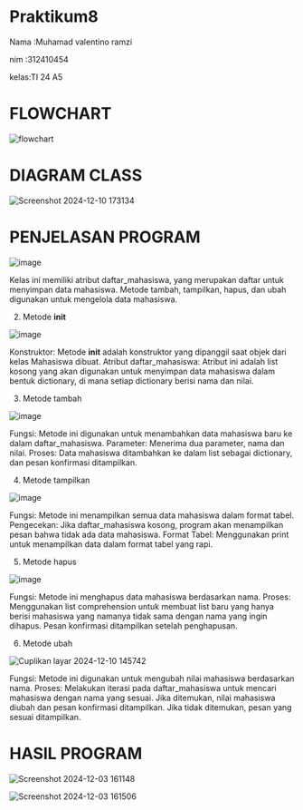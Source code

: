 # Praktikum8
Nama :Muhamad valentino ramzi <P>
nim  :312410454 <p>
kelas:TI 24 A5 <p>
# FLOWCHART 
![flowchart](https://github.com/user-attachments/assets/aab21970-0ae3-4da2-8957-b976f6b69bd0)

# DIAGRAM CLASS
![Screenshot 2024-12-10 173134](https://github.com/user-attachments/assets/0107a68e-55f5-4b82-828d-79e46d12a389)


# PENJELASAN PROGRAM

![image](https://github.com/user-attachments/assets/a6cb9683-d779-4cc1-b9d0-95d933e6c059)

Kelas ini memiliki atribut daftar_mahasiswa, yang merupakan daftar untuk menyimpan data mahasiswa.
Metode tambah, tampilkan, hapus, dan ubah digunakan untuk mengelola data mahasiswa.

2. Metode __init__

![image](https://github.com/user-attachments/assets/c8cf2525-846d-49a5-9dcf-7c38e1e993e0)


Konstruktor: Metode __init__ adalah konstruktor yang dipanggil saat objek dari kelas Mahasiswa dibuat.
Atribut daftar_mahasiswa: Atribut ini adalah list kosong yang akan digunakan untuk menyimpan data mahasiswa dalam bentuk dictionary, di mana setiap dictionary berisi nama dan nilai.

3. Metode tambah

![image](https://github.com/user-attachments/assets/5dfba744-71d2-4f6f-8a3f-86e54c30a5d9)

Fungsi: Metode ini digunakan untuk menambahkan data mahasiswa baru ke dalam daftar_mahasiswa.
Parameter: Menerima dua parameter, nama dan nilai.
Proses: Data mahasiswa ditambahkan ke dalam list sebagai dictionary, dan pesan konfirmasi ditampilkan.

4. Metode tampilkan

![image](https://github.com/user-attachments/assets/60978008-0033-4abe-893a-4793374e024c)


Fungsi: Metode ini menampilkan semua data mahasiswa dalam format tabel.
Pengecekan: Jika daftar_mahasiswa kosong, program akan menampilkan pesan bahwa tidak ada data mahasiswa.
Format Tabel: Menggunakan print untuk menampilkan data dalam format tabel yang rapi.

5. Metode hapus

![image](https://github.com/user-attachments/assets/2256794e-d79f-4a55-ace7-046b9a7da8d2)
 
Fungsi: Metode ini menghapus data mahasiswa berdasarkan nama.
Proses: Menggunakan list comprehension untuk membuat list baru yang hanya berisi mahasiswa yang namanya tidak sama dengan nama yang ingin dihapus. Pesan konfirmasi ditampilkan setelah penghapusan.

6. Metode ubah

![Cuplikan layar 2024-12-10 145742](https://github.com/user-attachments/assets/8639c8e8-1e84-4544-b42b-bf315ae3d9f4)

Fungsi: Metode ini digunakan untuk mengubah nilai mahasiswa berdasarkan nama.
Proses: Melakukan iterasi pada daftar_mahasiswa untuk mencari mahasiswa dengan nama yang sesuai. Jika ditemukan, nilai mahasiswa diubah dan pesan konfirmasi ditampilkan. Jika tidak ditemukan, pesan yang sesuai ditampilkan.

# HASIL PROGRAM
![Screenshot 2024-12-03 161148](https://github.com/user-attachments/assets/4be5a643-4025-414b-93a9-78be4fd41ef0)

![Screenshot 2024-12-03 161506](https://github.com/user-attachments/assets/f2ee4255-0ccb-47ae-a00b-a5c820e7f142)

